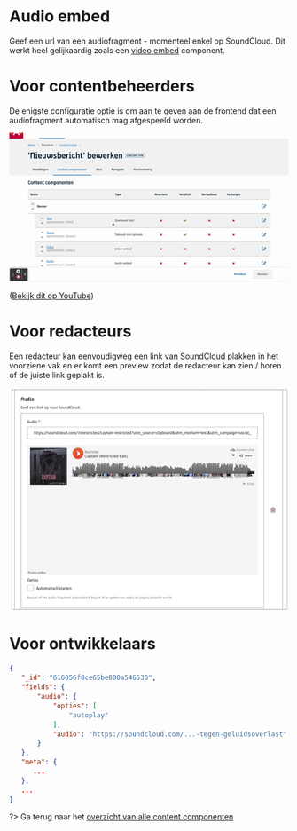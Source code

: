 # Audio embed
Geef een url van een audiofragment - momenteel enkel op SoundCloud. Dit werkt heel gelijkaardig zoals een [video embed](/redactie/content/cc/video-cc.md) component.

# Voor contentbeheerders
De enigste configuratie optie is om aan te geven aan de frontend dat een audiofragment automatisch mag afgespeeld worden.

![Audio embed configuratie](../assets/audio-embed-config.gif)

([Bekijk dit op YouTube](https://youtu.be/GwoYSWYDC0E ':target="_blank"'))

# Voor redacteurs
Een redacteur kan eenvoudigweg een link van SoundCloud plakken in het voorziene vak en er komt een preview zodat de redacteur kan zien / horen of de juiste link geplakt is.

![Audio embed redactie](../assets/audio-embed-red.jpg)

# Voor ontwikkelaars
```json
{
   "_id": "616056f8ce65be000a546530",
   "fields": {
       "audio": {
           "opties": [
               "autoplay"
           ],
           "audio": "https://soundcloud.com/...-tegen-geluidsoverlast"
       }
   },
   "meta": {
      ...
   },
   ...
}
```

?> Ga terug naar het [overzicht van alle content componenten](/redactie/content/inrichten-cc-standaard.md)